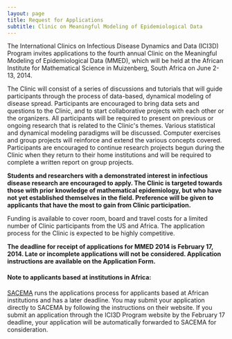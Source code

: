 ```yaml
---
layout: page
title: Request for Applications
subtitle: Clinic on Meaningful Modeling of Epidemiological Data
---
```

The International Clinics on Infectious Disease Dynamics and Data (ICI3D) Program invites applications to the fourth annual Clinic on the Meaningful Modeling of Epidemiological Data (MMED), which will be held at the African Institute for Mathematical Science in Muizenberg, South Africa on June 2-13, 2014.

The Clinic will consist of a series of discussions and tutorials that will guide participants through the process of data-based, dynamical modeling of disease spread. Participants are encouraged to bring data sets and questions to the Clinic, and to start collaborative projects with each other or the organizers. All participants will be required to present on previous or ongoing research that is related to the Clinic's themes. Various statistical and dynamical modeling paradigms will be discussed. Computer exercises and group projects will reinforce and extend the various concepts covered. Participants are encouraged to continue research projects begun during the Clinic when they return to their home institutions and will be required to complete a written report on group projects.

**Students and researchers with a demonstrated interest in infectious disease research are encouraged to apply. The Clinic is targeted towards those with prior knowledge of mathematical epidemiology, but who have not yet established themselves in the field. Preference will be given to applicants that have the most to gain from Clinic participation.**

Funding is available to cover room, board and travel costs for a limited number of Clinic participants from the US and Africa. The application process for the Clinic is expected to be highly competitive.

**The deadline for receipt of applications for MMED 2014 is February 17, 2014. Late or incomplete applications will not be considered. Application instructions are available on the Application Form.**

#### Note to applicants based at institutions in Africa:

[SACEMA](http://www.sacema.com/ "SACEMA") runs the applications process for applicants based at African institutions and has a later deadline. You may submit your application directly to SACEMA by following the instructions on their website. If you submit an application through the ICI3D Program website by the February 17 deadline, your application will be automatically forwarded to SACEMA for consideration.

